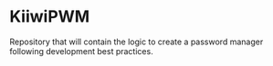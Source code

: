 # KiiwiPWM
Repository that will contain the logic to create a password manager following development best practices.
